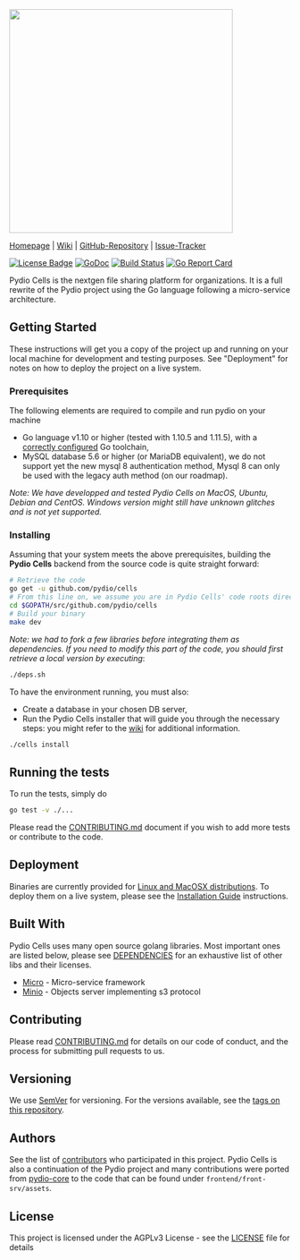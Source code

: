 <img src="https://github.com/pydio/cells/wiki/images/PydioCellsColor.png" width="400" />

[Homepage](https://pydio.com/) | [Wiki](https://github.com/pydio/cells/wiki) | [GitHub-Repository](https://github.com/pydio/cells) |
[Issue-Tracker](https://github.com/pydio/cells/issues)

[![License Badge](https://img.shields.io/badge/License-AGPL%203%2B-blue.svg)](LICENSE)
[![GoDoc](https://godoc.org/github.com/pydio/cells?status.svg)](https://godoc.org/github.com/pydio/cells)
[![Build Status](https://travis-ci.org/pydio/cells.svg?branch=master)](https://travis-ci.org/pydio/cells)
[![Go Report Card](https://goreportcard.com/badge/github.com/pydio/cells?rand=2)](https://goreportcard.com/report/github.com/pydio/cells)

Pydio Cells is the nextgen file sharing platform for organizations. It is a full rewrite of the Pydio project using the Go language following a micro-service architecture.

## Getting Started

These instructions will get you a copy of the project up and running on your local machine for development and testing purposes. See "Deployment" for notes on how to deploy the project on a live system.

### Prerequisites

The following elements are required to compile and run pydio on your machine

- Go language v1.10 or higher (tested with 1.10.5 and 1.11.5), with a [correctly configured](https://golang.org/doc/install#testing) Go toolchain,
- MySQL database 5.6 or higher (or MariaDB equivalent), we do not support yet the new mysql 8 authentication method, Mysql 8 can only be used with the legacy auth method (on our roadmap).

_Note: We have developped and tested Pydio Cells on MacOS, Ubuntu, Debian and CentOS. Windows version might still have unknown glitches and is not yet supported._

### Installing

Assuming that your system meets the above prerequisites, building the **Pydio Cells** backend from the source code is quite straight forward:

```sh
# Retrieve the code
go get -u github.com/pydio/cells
# From this line on, we assume you are in Pydio Cells' code roots directory
cd $GOPATH/src/github.com/pydio/cells
# Build your binary
make dev
```

_Note: we had to fork a few libraries before integrating them as dependencies. If you need to modify this part of the code, you should first retrieve a local version by executing_:

```sh
./deps.sh
```

To have the environment running, you must also:

- Create a database in your chosen DB server,
- Run the Pydio Cells installer that will guide you through the necessary steps: you might refer to the [wiki](https://github.com/pydio/cells/wiki) for additional information.

```bash
./cells install
```

## Running the tests

To run the tests, simply do

```sh
go test -v ./...
```

Please read the [CONTRIBUTING.md](CONTRIBUTING.md) document if you wish to add more tests or contribute to the code.

## Deployment

Binaries are currently provided for [Linux and MacOSX distributions](https://pydio.com/en/download). To deploy them on a live system, please see the [Installation Guide](https://pydio.com/en/docs/cells/v1/installation-guides) instructions.

## Built With

Pydio Cells uses many open source golang libraries. Most important ones are listed below, please see [DEPENDENCIES](DEPENDENCIES) for an exhaustive list of other libs and their licenses.

- [Micro](https://github.com/micro/micro) - Micro-service framework
- [Minio](https://github.com/minio/minio) - Objects server implementing s3 protocol

## Contributing

Please read [CONTRIBUTING.md](CONTRIBUTING.md) for details on our code of conduct, and the process for submitting pull requests to us.

## Versioning

We use [SemVer](http://semver.org/) for versioning. For the versions available, see the [tags on this repository](https://github.com/pydio/cells/tags).

## Authors

See the list of [contributors](https://github.com/pydio/cells/graphs/contributors) who participated in this project. Pydio Cells is also a continuation of the Pydio project and many contributions were ported from [pydio-core](https://github.com/pydio/pydio-core) to the code that can be found under `frontend/front-srv/assets`.

## License

This project is licensed under the AGPLv3 License - see the [LICENSE](LICENSE) file for details
